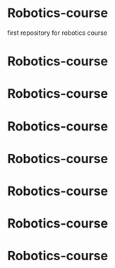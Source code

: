 # Robotics-course

first repository for robotics course
# Robotics-course
# Robotics-course
# Robotics-course
# Robotics-course
# Robotics-course
# Robotics-course
# Robotics-course
